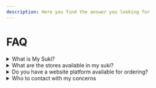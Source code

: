 ```yaml
---
description: Here you find the answer you looking for
---
```


# FAQ

<details>

<summary>What is My Suki?</summary>

My Suki is an online grocery app that connects you to stores in your area.

</details>

<details>

<summary>What are the stores available in my suki? </summary>

We are currently present in the 17 regions of the Philippines. Kindly message us on our [facebook ](https://www.facebook.com/mysukiapp)page so we can help you to find stores near you by specifying the city and province of your current place of residence

</details>

<details>

<summary>Do you have a website platform available for ordering?  </summary>

Currently the ordering is only available for mobile devices, we support the IOS, Android devices and huawei devices

</details>

<details>

<summary>Who to contact with my concerns </summary>

* You can message us regarding on your app concerns (App hang, can't place order, can't open/install the app, errors and etc.)
* When it comes with transaction concern (Order update, Void Orders, refunds and etc.) you can directly message the store.&#x20;
* In case that you can't reach the store, you can directly message us on [facebook](https://www.facebook.com/mysukiapp) so we can help you with your concern

</details>

